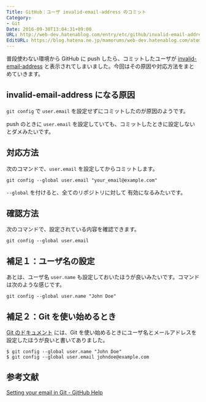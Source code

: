 ```yaml
---
Title: GitHub：ユーザ invalid-email-address のコミット
Category:
- Git
Date: 2016-09-30T13:04:31+09:00
URL: http://web-dev.hatenablog.com/entry/etc/github/invalid-email-address-committed
EditURL: https://blog.hatena.ne.jp/mamorums/web-dev.hatenablog.com/atom/entry/10328749687187072463
---
```


普段使わない環境から GitHub に push したら、コミットしたユーザが [invalid-email-address](https://github.com/invalid-email-address) と表示されてしまいました。今回はその原因や対応方法をまとめていきます。


## invalid-email-address になる原因
`git config` で `user.email` を設定せずにコミットしたのが原因のようです。

push のときに `user.email` を設定していても、コミットしたときに設定しないとダメみたいです。


## 対応方法
次のコマンドで、`user.email` を設定してからコミットします。

```
git config --global user.email "your_email@example.com"
```

`--global` を付けると、全てのリポジトリに対して
有効になるみたいです。


## 確認方法
次のコマンドで、設定されている内容を確認できます。

```
git config --global user.email
```


## 補足１：ユーザ名の設定
あとは、ユーザ名 `user.name` も設定しておいたほうが良いみたいです。コマンドは次のような感じです。

```
git config --global user.name "John Doe"
```


## 補足２：Git を使い始めるとき
[Git のドキュメント](https://git-scm.com/book/ja/v1/%E4%BD%BF%E3%81%84%E5%A7%8B%E3%82%81%E3%82%8B-%E6%9C%80%E5%88%9D%E3%81%AEGit%E3%81%AE%E6%A7%8B%E6%88%90) には、Git を使い始めるときにユーザ名とメールアドレスを設定したほうが良いと書いてありました。

```
$ git config --global user.name "John Doe"
$ git config --global user.email johndoe@example.com
```

## 参考文献
[Setting your email in Git - GitHub Help](https://help.github.com/articles/setting-your-email-in-git/)
